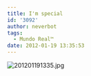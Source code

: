 ```yaml
---
title: I'm special
id: '3092'
author: neverbot
tags:
  - Mundo Real™
date: 2012-01-19 13:35:53
---
```


![201201191335.jpg](./201201191335.jpg)